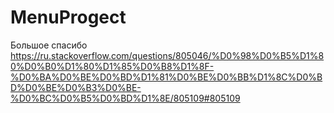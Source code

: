 # MenuProgect
Большое спасибо
https://ru.stackoverflow.com/questions/805046/%D0%98%D0%B5%D1%80%D0%B0%D1%80%D1%85%D0%B8%D1%8F-%D0%BA%D0%BE%D0%BD%D1%81%D0%BE%D0%BB%D1%8C%D0%BD%D0%BE%D0%B3%D0%BE-%D0%BC%D0%B5%D0%BD%D1%8E/805109#805109

